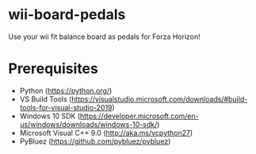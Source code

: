 # wii-board-pedals
Use your wii fit balance board as pedals for Forza Horizon!

# Prerequisites
- Python (https://python.org/)
- VS Build Tools (https://visualstudio.microsoft.com/downloads/#build-tools-for-visual-studio-2019)
- Windows 10 SDK (https://developer.microsoft.com/en-us/windows/downloads/windows-10-sdk/)
- Microsoft Visual C++ 9.0 (http://aka.ms/vcpython27)
- PyBluez (https://github.com/pybluez/pybluez)
